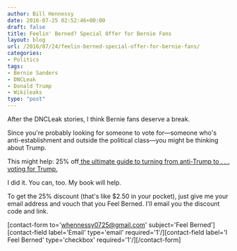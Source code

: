 ```yaml
---
author: Bill Hennessy
date: 2016-07-25 02:52:46+00:00
draft: false
title: Feelin' Berned? Special Offer for Bernie Fans
layout: blog
url: /2016/07/24/feelin-berned-special-offer-for-bernie-fans/
categories:
- Politics
tags:
- Bernie Sanders
- DNCLeak
- Donald Trump
- Wikileaks
type: "post"
---
```


After the DNCLeak stories, I think Bernie fans deserve a break.

Since you're probably looking for someone to vote for—someone who's anti-establishment and outside the political class—you might be thinking about Trump.

This might help: 25% off[ the ultimate guide to turning from anti-Trump to . . . voting for Trump.](https://hennessysview.com/turning-on-trump/)

I did it. You can, too. My book will help.

To get the 25% discount (that's like $2.50 in your pocket), just give me your email address and vouch that you Feel Berned. I'll email you the discount code and link.

[contact-form to='whennessy0725@gmail.com' subject='Feel Berned'][contact-field label='Email' type='email' required='1'/][contact-field label='I Feel Berned' type='checkbox' required='1'/][/contact-form]
